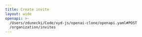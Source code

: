 ```yaml
---
title: Create invite
layout: wide
openapi: >-
  /Users/zdunecki/Code/xyd-js/openai-clone/openapi.yaml#POST
  /organization/invites
---
```


